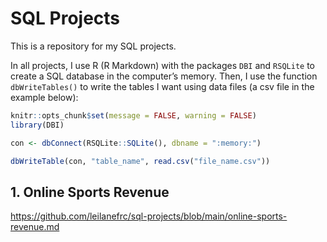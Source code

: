 SQL Projects
================

This is a repository for my SQL projects.

In all projects, I use R (R Markdown) with the packages `DBI` and
`RSQLite` to create a SQL database in the computer’s memory. Then, I use
the function `dbWriteTables()` to write the tables I want using data
files (a csv file in the example below):

``` r
knitr::opts_chunk$set(message = FALSE, warning = FALSE)
library(DBI)

con <- dbConnect(RSQLite::SQLite(), dbname = ":memory:")

dbWriteTable(con, "table_name", read.csv("file_name.csv"))
```

## 1. Online Sports Revenue

<https://github.com/leilanefrc/sql-projects/blob/main/online-sports-revenue.md>
